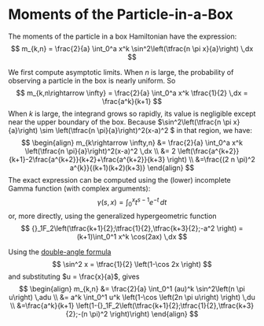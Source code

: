 # Moments of the Particle-in-a-Box

The moments of the particle in a box Hamiltonian have the expression:
$$
m_{k,n} = \frac{2}{a} \int_0^a  x^k \sin^2\left(\tfrac{n \pi x}{a}\right) \,dx
$$

We first compute asymptotic limits. When $n$ is large, the probability of observing a particle in the box is nearly uniform. So
$$
m_{k,n\rightarrow \infty} = \frac{2}{a} \int_0^a  x^k \tfrac{1}{2} \,dx = \frac{a^k}{k+1}
$$
When $k$ is large, the integrand grows so rapidly, its value is negligible except near the upper boundary of the box. Because $\sin^2\left(\tfrac{n \pi x}{a}\right) \sim \left(\tfrac{n \pi}{a}\right)^2(x-a)^2 $ in that region, we have:
$$
\begin{align}
m_{k\rightarrow \infty,n} &= \frac{2}{a} \int_0^a  x^k \left(\tfrac{n \pi}{a}\right)^2(x-a)^2 \,dx \\
&= 2 \left(\frac{a^{k+2}}{k+1}-2\frac{a^{k+2}}{k+2}+\frac{a^{k+2}}{k+3} \right) \\
&=\frac{(2 n \pi)^2 a^{k}}{(k+1)(k+2)(k+3)}
\end{align}
$$
The exact expression can be computed using the (lower) incomplete Gamma function (with complex arguments): 
$$
\gamma(s,x)= \int_0^x t^{s-1} e^{-t} \, dt
$$
or, more directly, using the generalized hypergeometric function
$$
{}_1F_2\left(\tfrac{k+1}{2};\tfrac{1}{2},\tfrac{k+3}{2};-a^2 \right) = (k+1)\int_0^1
x^k \cos(2ax) \,dx $$

Using the [double-angle formula](https://en.wikipedia.org/wiki/List_of_trigonometric_identities#Double-angle_formulae)
$$
\sin^2 x = \tfrac{1}{2} \left(1-\cos 2x \right)
$$
and substituting $u = \frac{x}{a}$, gives
$$
\begin{align}
m_{k,n} &= \frac{2}{a} \int_0^1  (au)^k \sin^2\left(n \pi u\right) \,adu \\
&= a^k \int_0^1  u^k \left(1-\cos \left(2n \pi u\right) \right) \,du \\
&=\frac{a^k}{k+1} \left(1-{}_1F_2\left(\tfrac{k+1}{2};\tfrac{1}{2},\tfrac{k+3}{2};-(n \pi)^2 \right)\right)
\end{align}
$$

